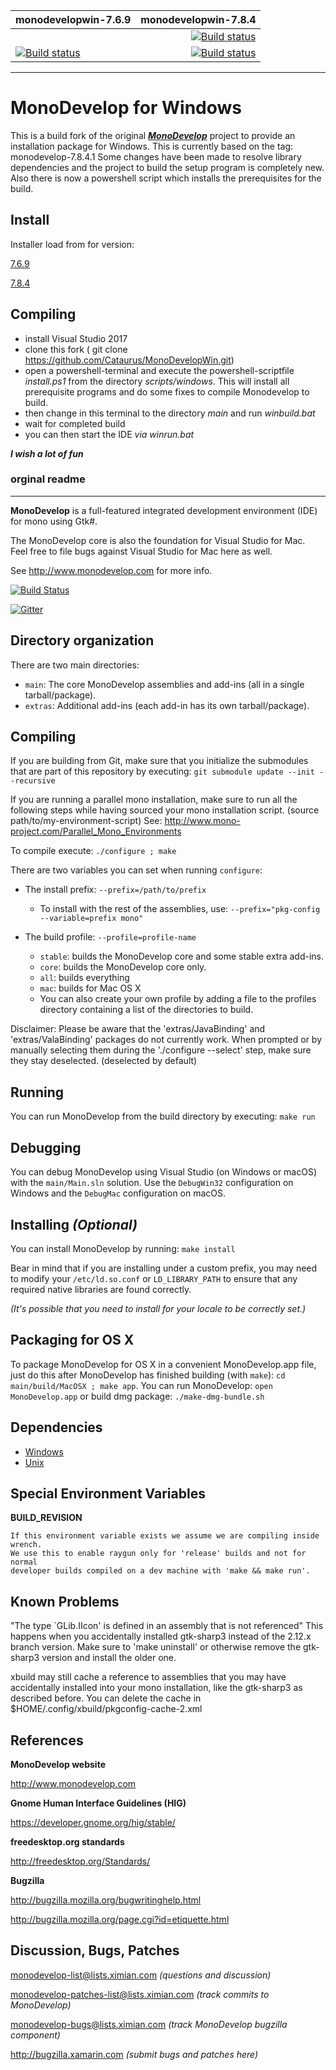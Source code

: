 
| monodevelopwin-7.6.9 | monodevelopwin-7.8.4 |
| :------------------- | -------------------: |
| |[![Build status](https://ci.appveyor.com/api/projects/status/kcpqh2ivfmgi8b51/branch/monodevelopwin?svg=true)](https://ci.appveyor.com/project/Cataurus/monodevelopwin/branch/monodevelopwin) |
| [![Build status](https://cataurusfynn.visualstudio.com/MonoDevelop/_apis/build/status/MonoDevelopWin-7.6.9)](https://cataurusfynn.visualstudio.com/MonoDevelop/_build/latest?definitionId=10) | [![Build status](https://cataurusfynn.visualstudio.com/MonoDevelop/_apis/build/status/MonoDevelopWin-7.8.4)](https://cataurusfynn.visualstudio.com/MonoDevelop/_build/latest?definitionId=12)|
___

# MonoDevelop for Windows

This is a build fork of the original [***MonoDevelop***](https://github.com/mono/monodevelop) project to provide an installation package for Windows.
This is currently based on the tag: monodevelop-7.8.4.1
Some changes have been made to resolve library dependencies and the project to build the setup program is completely new. Also there is now a powershell script
which installs the prerequisites for the build.

## Install

Installer load from for  version:

[7.6.9](https://github.com/Cataurus/MonoDevelopWin/releases/download/7.6.9.22/)

[7.8.4](https://github.com/Cataurus/MonoDevelopWin/releases/download/7.8.4/)

## Compiling

* install Visual Studio 2017
* clone this fork ( git clone https://github.com/Cataurus/MonoDevelopWin.git)
* open a powershell-terminal and execute the powershell-scriptfile *install.ps1* from the directory *scripts/windows*.
This will install all prerequisite programs and do some fixes to compile Monodevelop
to build.
* then change in this terminal to the directory *main* and run *winbuild.bat*
* wait for completed build
* you can then start the IDE *via winrun.bat*

***I wish a lot of fun***

### orginal readme
___
**MonoDevelop** is a full-featured integrated development environment (IDE) for mono using Gtk#.

The MonoDevelop core is also the foundation for Visual Studio for Mac.  
Feel free to file bugs against Visual Studio for Mac here as well.

See http://www.monodevelop.com for more info.  

[![Build Status](http://jenkins.mono-project.com/job/test-monodevelop-mainline/badge/icon)](http://jenkins.mono-project.com/job/test-monodevelop-mainline/)

[![Gitter](https://badges.gitter.im/Join%20Chat.svg)](https://gitter.im/mono/monodevelop?utm_source=badge&utm_medium=badge&utm_campaign=pr-badge&utm_content=badge)

Directory organization
----------------------

There are two main directories:

 * `main`: The core MonoDevelop assemblies and add-ins (all in a single
	tarball/package).
 * `extras`: Additional add-ins (each add-in has its own
	tarball/package).

Compiling
---------

If you are building from Git, make sure that you initialize the submodules
that are part of this repository by executing:
`git submodule update --init --recursive`

If you are running a parallel mono installation, make sure to run all the following steps
while having sourced your mono installation script. (source path/to/my-environment-script)
See: http://www.mono-project.com/Parallel_Mono_Environments

To compile execute:
`./configure ; make`

There are two variables you can set when running `configure`:

* The install prefix: `--prefix=/path/to/prefix`

  * To install with the rest of the assemblies, use:
  `--prefix="pkg-config --variable=prefix mono"`

* The build profile: `--profile=profile-name`

  * `stable`: builds the MonoDevelop core and some stable extra add-ins.
  * `core`: builds the MonoDevelop core only.
  * `all`: builds everything
  * `mac`: builds for Mac OS X
  * You can also create your own profile by adding a file to the profiles
directory containing a list of the directories to build.

Disclaimer: Please be aware that the 'extras/JavaBinding' and 'extras/ValaBinding' packages do not currently work. When prompted or by manually selecting them during the './configure --select' step, make sure they stay deselected. (deselected by default)

Running
-------

You can run MonoDevelop from the build directory by executing:
`make run`

Debugging
---------

You can debug MonoDevelop using Visual Studio (on Windows or macOS) with the
`main/Main.sln` solution. Use the `DebugWin32` configuration on Windows and the
`DebugMac` configuration on macOS.

Installing *(Optional)*
----------

You can install MonoDevelop by running:
`make install`

Bear in mind that if you are installing under a custom prefix, you may need to modify your `/etc/ld.so.conf` or `LD_LIBRARY_PATH` to ensure that any required native libraries are found correctly.

*(It's possible that you need to install for your locale to be
correctly set.)*

Packaging for OS X
-----------------

To package MonoDevelop for OS X in a convenient MonoDevelop.app
file, just do this after MonoDevelop has finished building (with
`make`): `cd main/build/MacOSX ; make app`.
You can run MonoDevelop: `open MonoDevelop.app` or build dmg package: `./make-dmg-bundle.sh`

Dependencies
------------

- [Windows](https://github.com/mono/md-website/blob/gh-pages/developers/building-monodevelop.md#prerequisites-and-source)
- [Unix](http://www.monodevelop.com/developers/building-monodevelop/#linux)

Special Environment Variables
-----------------------------

**BUILD_REVISION**

	If this environment variable exists we assume we are compiling inside wrench.
	We use this to enable raygun only for 'release' builds and not for normal
	developer builds compiled on a dev machine with 'make && make run'.
	

Known Problems
-----------------------------

"The type `GLib.IIcon' is defined in an assembly that is not referenced"
This happens when you accidentally installed gtk-sharp3 instead of the 2.12.x branch version.
Make sure to 'make uninstall' or otherwise remove the gtk-sharp3 version and install the older one.

xbuild may still cache a reference to assemblies that you may have accidentally installed into your mono installation,
like the gtk-sharp3 as described before. You can delete the cache in $HOME/.config/xbuild/pkgconfig-cache-2.xml



References
----------

**MonoDevelop website**

http://www.monodevelop.com

**Gnome Human Interface Guidelines (HIG)**

https://developer.gnome.org/hig/stable/

**freedesktop.org standards**

http://freedesktop.org/Standards/

**Bugzilla**

http://bugzilla.mozilla.org/bugwritinghelp.html

http://bugzilla.mozilla.org/page.cgi?id=etiquette.html

Discussion, Bugs, Patches
-------------------------

monodevelop-list@lists.ximian.com *(questions and discussion)*

monodevelop-patches-list@lists.ximian.com *(track commits to MonoDevelop)*

monodevelop-bugs@lists.ximian.com *(track MonoDevelop bugzilla component)*

http://bugzilla.xamarin.com *(submit bugs and patches here)*

